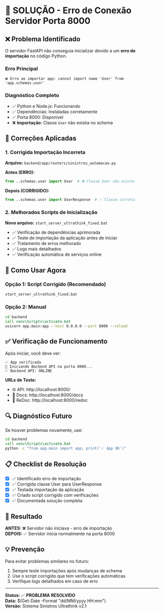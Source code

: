 # 🔧 SOLUÇÃO - Erro de Conexão Servidor Porta 8000

## ❌ Problema Identificado

O servidor FastAPI não conseguia inicializar devido a um **erro de importação** no código Python.

### Erro Principal
```
❌ Erro ao importar app: cannot import name 'User' from 'app.schemas.user'
```

### Diagnóstico Completo
- ✅ Python e Node.js: Funcionando
- ✅ Dependências: Instaladas corretamente  
- ✅ Porta 8000: Disponível
- ❌ **Importação**: Classe `User` não existia no schema

## 🔧 Correções Aplicadas

### 1. Corrigida Importação Incorreta
**Arquivo:** `backend/app/routers/sinistros_automacao.py`

**Antes (ERRO):**
```python
from ..schemas.user import User  # ❌ Classe User não existe
```

**Depois (CORRIGIDO):**
```python
from ..schemas.user import UserResponse  # ✅ Classe correta
```

### 2. Melhorados Scripts de Inicialização

**Novo arquivo:** `start_server_ultrathink_fixed.bat`
- ✅ Verificação de dependências aprimorada
- ✅ Teste de importação da aplicação antes de iniciar
- ✅ Tratamento de erros melhorado
- ✅ Logs mais detalhados
- ✅ Verificação automática de serviços online

## 🚀 Como Usar Agora

### Opção 1: Script Corrigido (Recomendado)
```cmd
start_server_ultrathink_fixed.bat
```

### Opção 2: Manual
```cmd
cd backend
call venv\Scripts\activate.bat
uvicorn app.main:app --host 0.0.0.0 --port 8000 --reload
```

## ✅ Verificação de Funcionamento

Após iniciar, você deve ver:
```
✅ App verificada
🚀 Iniciando Backend API na porta 8000...
✅ Backend API: ONLINE
```

**URLs de Teste:**
- 🌐 API: http://localhost:8000/
- 📖 Docs: http://localhost:8000/docs
- 📖 ReDoc: http://localhost:8000/redoc

## 🔍 Diagnóstico Futuro

Se houver problemas novamente, use:
```cmd
cd backend
call venv\Scripts\activate.bat
python -c "from app.main import app; print('✅ App OK')"
```

## 📋 Checklist de Resolução

- [x] ✅ Identificado erro de importação
- [x] ✅ Corrigida classe User para UserResponse  
- [x] ✅ Testada importação da aplicação
- [x] ✅ Criado script corrigido com verificações
- [x] ✅ Documentada solução completa

## 🎯 Resultado

**ANTES:** ❌ Servidor não iniciava - erro de importação  
**DEPOIS:** ✅ Servidor inicia normalmente na porta 8000

## 💡 Prevenção

Para evitar problemas similares no futuro:
1. Sempre teste importações após mudanças de schema
2. Use o script corrigido que tem verificações automáticas
3. Verifique logs detalhados em caso de erro

---
**Status:** ✅ **PROBLEMA RESOLVIDO**  
**Data:** $(Get-Date -Format "dd/MM/yyyy HH:mm")  
**Versão:** Sistema Sinistros Ultrathink v2.1 
